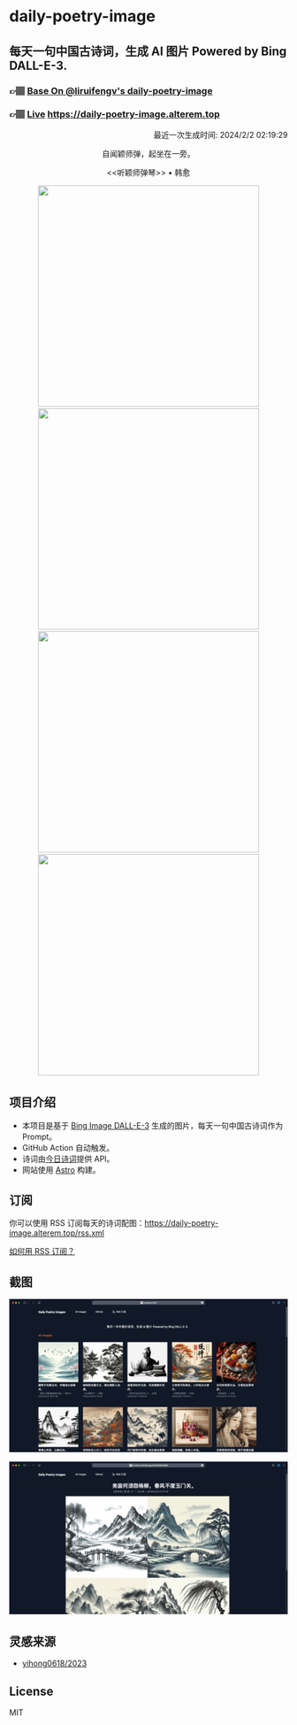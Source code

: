 
# daily-poetry-image

## 每天一句中国古诗词，生成 AI 图片 Powered by Bing DALL-E-3.

### 👉🏽 [Base On @liruifengv's daily-poetry-image](https://github.com/liruifengv/daily-poetry-image)

### 👉🏽 [Live](https://daily-poetry-image.alterem.top/) https://daily-poetry-image.alterem.top

<p align="right">
  最近一次生成时间: 2024/2/2 02:19:29
</p>
<p align="center">
自闻颖师弹，起坐在一旁。
</p>
<p align="center">
<<听颖师弹琴>> • 韩愈
</p>
<p align="center">
<img src="https://tse3.mm.bing.net/th/id/OIG2.ARp3VV0ftLrI20VFk1gK" height="400" width="400" />
<img src="https://tse2.mm.bing.net/th/id/OIG2.epNdi3tBRkpt88OhURei" height="400" width="400" />
<img src="https://tse4.mm.bing.net/th/id/OIG2.ODnCoQF9Ds4kEluGJ6BD" height="400" width="400" />
<img src="https://tse1.mm.bing.net/th/id/OIG2.AlKIXgMzxabsKDXuNPgo" height="400" width="400" />
</p>

## 项目介绍

-   本项目是基于 [Bing Image DALL-E-3](https://www.bing.com/images/create) 生成的图片，每天一句中国古诗词作为 Prompt。
-   GitHub Action 自动触发。
-   诗词由[今日诗词](https://www.jinrishici.com/)提供 API。
-   网站使用 [Astro](https://astro.build) 构建。

## 订阅

你可以使用 RSS 订阅每天的诗词配图：https://daily-poetry-image.alterem.top/rss.xml

[如何用 RSS 订阅？](https://zhuanlan.zhihu.com/p/55026716)

## 截图

![图片列表](./screenshots/Snipaste_2023-12-28_21-00-26.png)

![图片详情](./screenshots/Snipaste_2023-12-28_21-00-53.png)

## 灵感来源

-   [yihong0618/2023](https://github.com/yihong0618/2023)

## License

MIT
